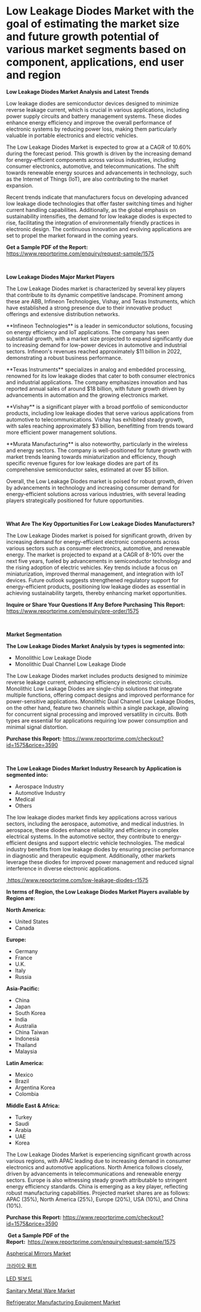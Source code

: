<p><h1>Low Leakage Diodes Market with the goal of estimating the market size and future growth potential of various market segments based on component, applications, end user and region</h1></p><p><strong>Low Leakage Diodes Market Analysis and Latest Trends</strong></p>
<p><p>Low leakage diodes are semiconductor devices designed to minimize reverse leakage current, which is crucial in various applications, including power supply circuits and battery management systems. These diodes enhance energy efficiency and improve the overall performance of electronic systems by reducing power loss, making them particularly valuable in portable electronics and electric vehicles.</p><p>The Low Leakage Diodes Market is expected to grow at a CAGR of 10.60% during the forecast period. This growth is driven by the increasing demand for energy-efficient components across various industries, including consumer electronics, automotive, and telecommunications. The shift towards renewable energy sources and advancements in technology, such as the Internet of Things (IoT), are also contributing to the market expansion.</p><p>Recent trends indicate that manufacturers focus on developing advanced low leakage diode technologies that offer faster switching times and higher current handling capabilities. Additionally, as the global emphasis on sustainability intensifies, the demand for low leakage diodes is expected to rise, facilitating the integration of environmentally friendly practices in electronic design. The continuous innovation and evolving applications are set to propel the market forward in the coming years.</p></p>
<p><strong>Get a Sample PDF of the Report:&nbsp;</strong> <a href="https://www.reportprime.com/enquiry/request-sample/1575">https://www.reportprime.com/enquiry/request-sample/1575</a></p>
<p>&nbsp;</p>
<p><strong>Low Leakage Diodes Major Market Players</strong></p>
<p><p>The Low Leakage Diodes market is characterized by several key players that contribute to its dynamic competitive landscape. Prominent among these are ABB, Infineon Technologies, Vishay, and Texas Instruments, which have established a strong presence due to their innovative product offerings and extensive distribution networks.</p><p>**Infineon Technologies** is a leader in semiconductor solutions, focusing on energy efficiency and IoT applications. The company has seen substantial growth, with a market size projected to expand significantly due to increasing demand for low-power devices in automotive and industrial sectors. Infineon's revenues reached approximately $11 billion in 2022, demonstrating a robust business performance.</p><p>**Texas Instruments** specializes in analog and embedded processing, renowned for its low leakage diodes that cater to both consumer electronics and industrial applications. The company emphasizes innovation and has reported annual sales of around $18 billion, with future growth driven by advancements in automation and the growing electronics market.</p><p>**Vishay** is a significant player with a broad portfolio of semiconductor products, including low leakage diodes that serve various applications from automotive to telecommunications. Vishay has exhibited steady growth, with sales reaching approximately $3 billion, benefitting from trends toward more efficient power management solutions.</p><p>**Murata Manufacturing** is also noteworthy, particularly in the wireless and energy sectors. The company is well-positioned for future growth with market trends leaning towards miniaturization and efficiency, though specific revenue figures for low leakage diodes are part of its comprehensive semiconductor sales, estimated at over $5 billion.</p><p>Overall, the Low Leakage Diodes market is poised for robust growth, driven by advancements in technology and increasing consumer demand for energy-efficient solutions across various industries, with several leading players strategically positioned for future opportunities.</p></p>
<p>&nbsp;</p>
<p><strong>What Are The Key Opportunities For Low Leakage Diodes Manufacturers?</strong></p>
<p><p>The Low Leakage Diodes market is poised for significant growth, driven by increasing demand for energy-efficient electronic components across various sectors such as consumer electronics, automotive, and renewable energy. The market is projected to expand at a CAGR of 8-10% over the next five years, fueled by advancements in semiconductor technology and the rising adoption of electric vehicles. Key trends include a focus on miniaturization, improved thermal management, and integration with IoT devices. Future outlook suggests strengthened regulatory support for energy-efficient products, positioning low leakage diodes as essential in achieving sustainability targets, thereby enhancing market opportunities.</p></p>
<p><strong>Inquire or Share Your Questions If Any Before Purchasing This Report:</strong> <a href="https://www.reportprime.com/enquiry/pre-order/1575">https://www.reportprime.com/enquiry/pre-order/1575</a></p>
<p>&nbsp;</p>
<p><strong>Market Segmentation</strong></p>
<p><strong>The Low Leakage Diodes Market Analysis by types is segmented into:</strong></p>
<p><ul><li>Monolithic Low Leakage Diode</li><li>Monolithic Dual Channel Low Leakage Diode</li></ul></p>
<p><p>The Low Leakage Diodes market includes products designed to minimize reverse leakage current, enhancing efficiency in electronic circuits. Monolithic Low Leakage Diodes are single-chip solutions that integrate multiple functions, offering compact designs and improved performance for power-sensitive applications. Monolithic Dual Channel Low Leakage Diodes, on the other hand, feature two channels within a single package, allowing for concurrent signal processing and improved versatility in circuits. Both types are essential for applications requiring low power consumption and minimal signal distortion.</p></p>
<p><strong>Purchase this Report:&nbsp;</strong><a href="https://www.reportprime.com/checkout?id=1575&price=3590">https://www.reportprime.com/checkout?id=1575&price=3590</a></p>
<p>&nbsp;</p>
<p><strong>The Low Leakage Diodes Market Industry Research by Application is segmented into:</strong></p>
<p><ul><li>Aerospace Industry</li><li>Automotive Industry</li><li>Medical</li><li>Others</li></ul></p>
<p><p>The low leakage diodes market finds key applications across various sectors, including the aerospace, automotive, and medical industries. In aerospace, these diodes enhance reliability and efficiency in complex electrical systems. In the automotive sector, they contribute to energy-efficient designs and support electric vehicle technologies. The medical industry benefits from low leakage diodes by ensuring precise performance in diagnostic and therapeutic equipment. Additionally, other markets leverage these diodes for improved power management and reduced signal interference in diverse electronic applications.</p></p>
<p><a href="https://www.reportprime.com/low-leakage-diodes-r1575">&nbsp;https://www.reportprime.com/low-leakage-diodes-r1575</a></p>
<p><strong>In terms of Region, the Low Leakage Diodes Market Players available by Region are:</strong></p>
<p>
    <p> <strong> North America: </strong>
        <ul>
            <li>United States</li>
            <li>Canada</li>
        </ul>
        </p> 
    <p> <strong> Europe: </strong>
        <ul>
            <li>Germany</li>
            <li>France</li>
            <li>U.K.</li>
            <li>Italy</li>
            <li>Russia</li>
        </ul>
        </p> 
    <p> <strong> Asia-Pacific: </strong>
        <ul>
            <li>China</li>
            <li>Japan</li>
            <li>South Korea</li>
            <li>India</li>
            <li>Australia</li>
            <li>China Taiwan</li>
            <li>Indonesia</li>
            <li>Thailand</li>
            <li>Malaysia</li>
        </ul>
        </p> 
    <p> <strong> Latin America: </strong>
        <ul>
            <li>Mexico</li>
            <li>Brazil</li>
            <li>Argentina Korea</li>
            <li>Colombia</li>
        </ul>
        </p> 
    <p> <strong> Middle East & Africa: </strong>
        <ul>
            <li>Turkey</li>
            <li>Saudi</li>
            <li>Arabia</li>
            <li>UAE</li>
            <li>Korea</li>
        </ul>
    </p>
    </p>
<p><p>The Low Leakage Diodes Market is experiencing significant growth across various regions, with APAC leading due to increasing demand in consumer electronics and automotive applications. North America follows closely, driven by advancements in telecommunications and renewable energy sectors. Europe is also witnessing steady growth attributable to stringent energy efficiency standards. China is emerging as a key player, reflecting robust manufacturing capabilities. Projected market shares are as follows: APAC (35%), North America (25%), Europe (20%), USA (10%), and China (10%).</p></p>
<p><strong>Purchase this Report: </strong><a href="https://www.reportprime.com/checkout?id=1575&price=3590">https://www.reportprime.com/checkout?id=1575&price=3590</a></p>
<p>&nbsp;<strong>Get a Sample PDF of the Report:&nbsp;&nbsp;</strong><a href="https://www.reportprime.com/enquiry/request-sample/1575">https://www.reportprime.com/enquiry/request-sample/1575</a></p>
<p><strong></strong></p>
<p><p><a href="https://github.com/ChiragRP21/Market-Research-Report-List-6/blob/main/aspherical-mirrors-market.md">Aspherical Mirrors Market</a></p><p><a href="https://medium.com/@aishahocikgt/%ED%81%AC%EB%9D%BC%EC%9D%B4%EC%98%A4%ED%8E%8C%ED%94%84-%EC%8B%9C%EC%9E%A5-%EA%B8%80%EB%A1%9C%EB%B2%8C-%EB%B0%8F-%EC%A7%80%EC%97%AD-%EB%B6%84%EC%84%9D-%EC%A7%80%EC%97%AD-%EA%B5%AD%EA%B0%80-%EC%88%98%EC%A4%80-%EB%B6%84%EC%84%9D-%EB%B0%8F-%EA%B2%BD%EC%9F%81-%ED%99%98%EA%B2%BD%EC%97%90-%EC%B4%88%EC%A0%90%EC%9D%84-%EB%A7%9E%EC%B6%98-%EB%B6%84%EC%84%9D-%EB%B0%8F-%EC%98%88%EC%B8%A1-2024-2031-51a2bbec2afb">크라이오 펌프</a></p><p><a href="https://medium.com/@aishahocikgt/led-%EA%B4%91%EA%B3%A0%ED%8C%90-%EC%8B%9C%EC%9E%A5-%EA%B8%80%EB%A1%9C%EB%B2%8C-%EC%8B%9C%EC%9E%A5-%EC%A0%90%EC%9C%A0%EC%9C%A8-%EB%B0%8F-%EC%88%9C%EC%9C%84-%EC%A0%84%EC%B2%B4-%ED%8C%90%EB%A7%A4-%EB%B0%8F-%EC%88%98%EC%9A%94-%EC%98%88%EC%B8%A1-2024-2031-c0b0093536ce">LED 빌보드</a></p><p><a href="https://www.linkedin.com/pulse/sanitary-metal-ware-market-emerging-trends-future-prospects-period-qbeyf?trackingId=Er8ZKCHJSb6xJnzJLRJWfA%3D%3D">Sanitary Metal Ware Market</a></p><p><a href="https://issuu.com/reportprime-2/docs/refrigerator-manufacturing-equipmen_bf85212df603e7">Refrigerator Manufacturing Equipment Market</a></p></p>
